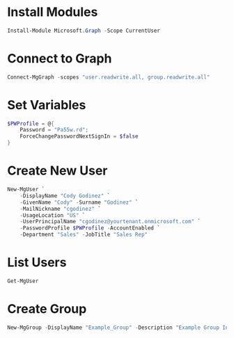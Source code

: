 # Install Modules

```powershell
Install-Module Microsoft.Graph -Scope CurrentUser
```

# Connect to Graph

```powershell
Connect-MgGraph -scopes "user.readwrite.all, group.readwrite.all"
```

# Set Variables

```powershell
$PWProfile = @{
    Password = "Pa55w.rd";
    ForceChangePasswordNextSignIn = $false
}
```

# Create New User

```powershell
New-MgUser `
    -DisplayName "Cody Godinez" `
    -GivenName "Cody" -Surname "Godinez" `
    -MailNickname "cgodinez" `
    -UsageLocation "US" `
    -UserPrincipalName "cgodinez@yourtenant.onmicrosoft.com" `
    -PasswordProfile $PWProfile -AccountEnabled `
    -Department "Sales" -JobTitle "Sales Rep"
```

# List Users

```powershell
Get-MgUser
```

# Create Group

```powershell
New-MgGroup -DisplayName "Example_Group" -Description "Example Group Info" -MailEnabled:$false -Mailnickname "Example_Group" -SecurityEnabled
